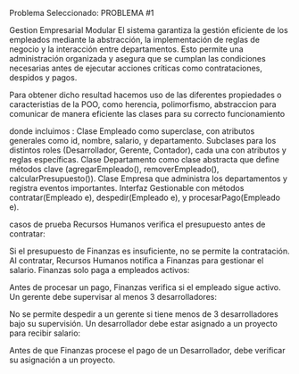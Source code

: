 Problema Seleccionado: PROBLEMA #1

Gestion Empresarial Modular
El sistema garantiza la gestión eficiente de los empleados mediante la abstracción, la implementación de reglas de negocio y la interacción entre departamentos. Esto permite una administración organizada y asegura que se cumplan las condiciones necesarias antes de ejecutar acciones críticas como contrataciones, despidos y pagos.

Para obtener dicho resultad hacemos uso de las diferentes propiedades o caracteristias de la POO, como herencia, polimorfismo, abstraccion para comunicar de manera eficiente las clases para su correcto funcionamiento

donde incluimos : 
Clase Empleado como superclase, con atributos generales como id, nombre, salario, y departamento.
Subclases para los distintos roles (Desarrollador, Gerente, Contador), cada una con atributos y reglas específicas.
Clase Departamento como clase abstracta que define métodos clave (agregarEmpleado(), removerEmpleado(), calcularPresupuesto()).
Clase Empresa que administra los departamentos y registra eventos importantes.
Interfaz Gestionable con métodos contratar(Empleado e), despedir(Empleado e), y procesarPago(Empleado e).

casos de prueba 
Recursos Humanos verifica el presupuesto antes de contratar:

Si el presupuesto de Finanzas es insuficiente, no se permite la contratación.
Al contratar, Recursos Humanos notifica a Finanzas para gestionar el salario.
Finanzas solo paga a empleados activos:

Antes de procesar un pago, Finanzas verifica si el empleado sigue activo.
Un gerente debe supervisar al menos 3 desarrolladores:

No se permite despedir a un gerente si tiene menos de 3 desarrolladores bajo su supervisión.
Un desarrollador debe estar asignado a un proyecto para recibir salario:

Antes de que Finanzas procese el pago de un Desarrollador, debe verificar su asignación a un proyecto.
